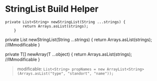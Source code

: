 StringList Build Helper
=======================

```
private List<String> newStringList(String ...strings) {
        return Arrays.asList(strings);
    }
```
private List<String> newStringList(String ...strings) {
        return Arrays.asList(strings); //IMmodificable
    }

private T[] newArray(T ...object) {
        return Arrays.asList(strings); //IMmodificable
    }


> modificable:
`List<String> propNames = new ArrayList<String>(Arrays.asList("type", "standort", "name"));`